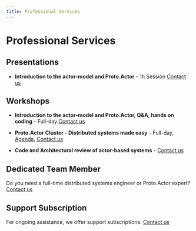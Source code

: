 ```yaml
---
title: Professional Services
---
```


# Professional Services

## Presentations

- **Introduction to the actor-model and Proto.Actor** - 1h Session <a href="mailto:info@asynkron.se?subject=Proto.Actor Presentation">Contact us</a>

## Workshops

- **Introduction to the actor-model and Proto.Actor, Q&A, hands on coding** - Full-day <a href="mailto:info@asynkron.se?subject=Proto.Actor Workshop">Contact us</a>

- **Proto.Actor Cluster - Distributed systems made easy** - Full-day,
  [Agenda](workshop-cluster.md),
  <a href="mailto:info@asynkron.se?subject=Proto.Cluster Workshop">Contact us</a>

- **Code and Architectural review of actor-based systems** - <a href="mailto:info@asynkron.se?subject=Architectural Review">Contact us</a>

## Dedicated Team Member

Do you need a full-time distributed systems engineer or Proto.Actor expert?
<a href="mailto:info@asynkron.se?subject=dedicated team member">Contact us</a>

## Support Subscription

For ongoing assistance, we offer support subscriptions.
  <a href="mailto:info@asynkron.se?subject=Proto.Cluster Support">Contact us</a>
